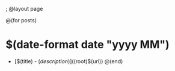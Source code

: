 ; @layout page

@(for posts)
# $(date-format date "yyyy MM")
 * [$(title) - $(description)]($(root)$(url))
@(end)
